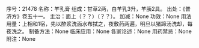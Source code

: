 序号：21478
名称：羊乳膏
组成：甘草2两，白羊乳3升，羊胰2具。
出处：《普济方》卷五十一。
主治：面上（？？）（？？）。
加减：None
功效：None
用法用量：上相和1宿，先以酢浆洗面水布拭之，夜敷药两遍，明旦以猪蹄汤洗却，每夜洗之。
制备方法：None
临床应用：None
各家论述：None
用药禁忌：None
附注：None

